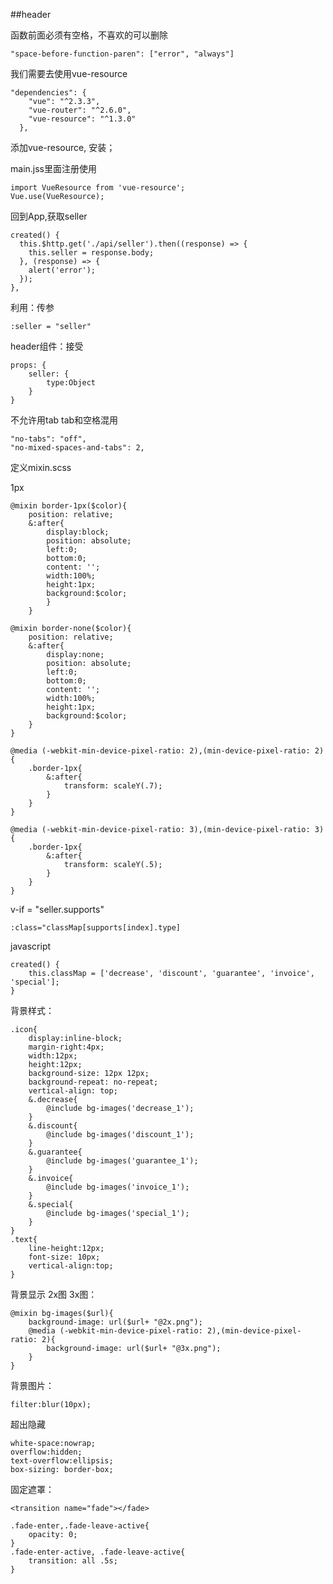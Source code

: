 ##header

函数前面必须有空格，不喜欢的可以删除

	"space-before-function-paren": ["error", "always"]

我们需要去使用vue-resource

	"dependencies": {
	    "vue": "^2.3.3",
	    "vue-router": "^2.6.0",
	    "vue-resource": "^1.3.0"
	  },

添加vue-resource, 安装；


main.jss里面注册使用

	import VueResource from 'vue-resource';
	Vue.use(VueResource);

回到App,获取seller

	created() {
      this.$http.get('./api/seller').then((response) => {
        this.seller = response.body;
      }, (response) => {
        alert('error');
      });
    },

利用：传参

	:seller = "seller"

header组件：接受

	props: {
		seller: {
			type:Object
		}
	}


不允许用tab tab和空格混用  

	"no-tabs": "off",
    "no-mixed-spaces-and-tabs": 2,

 定义mixin.scss

1px 

	@mixin border-1px($color){
		position: relative;
		&:after{
			display:block;
			position: absolute;
			left:0;
			bottom:0;
			content: '';
			width:100%;
			height:1px;
			background:$color;
			}
		}
	
	@mixin border-none($color){
		position: relative;
		&:after{
			display:none;
			position: absolute;
			left:0;
			bottom:0;
			content: '';
			width:100%;
			height:1px;
			background:$color;
		}
	}

	@media (-webkit-min-device-pixel-ratio: 2),(min-device-pixel-ratio: 2){
		.border-1px{
			&:after{
				transform: scaleY(.7);
			}
		}
	}

	@media (-webkit-min-device-pixel-ratio: 3),(min-device-pixel-ratio: 3){
		.border-1px{
			&:after{
				transform: scaleY(.5);
			}
		}
	}

v-if = "seller.supports"

	:class="classMap[supports[index].type]

javascript

	created() {
    	this.classMap = ['decrease', 'discount', 'guarantee', 'invoice', 'special'];
    }	

背景样式：

	.icon{
		display:inline-block;
		margin-right:4px;
		width:12px;
		height:12px;
		background-size: 12px 12px;
		background-repeat: no-repeat;
		vertical-align: top;
		&.decrease{
			@include bg-images('decrease_1');
		}
		&.discount{
			@include bg-images('discount_1');
		}
		&.guarantee{
			@include bg-images('guarantee_1');
		}
		&.invoice{
			@include bg-images('invoice_1');
		}
		&.special{
			@include bg-images('special_1');
		}
	}
	.text{
		line-height:12px;
		font-size: 10px;
		vertical-align:top;
	}

背景显示 2x图 3x图：

	@mixin bg-images($url){
		background-image: url($url+ "@2x.png");
		@media (-webkit-min-device-pixel-ratio: 2),(min-device-pixel-ratio: 2){
			background-image: url($url+ "@3x.png");
		}
	}

背景图片：

	filter:blur(10px);

超出隐藏

	white-space:nowrap;
	overflow:hidden;
	text-overflow:ellipsis;
	box-sizing: border-box;

固定遮罩：

	<transition name="fade"></fade>

	.fade-enter,.fade-leave-active{
		opacity: 0;
	}
	.fade-enter-active, .fade-leave-active{
		transition: all .5s;
	}